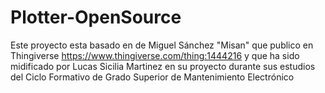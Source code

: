 # Plotter-OpenSource
Este proyecto esta basado en de Miguel Sánchez "Misan" que publico en Thingiverse https://www.thingiverse.com/thing:1444216 y que ha sido midificado por Lucas Sicilia Martinez en su proyecto durante sus estudios del Ciclo Formativo de Grado Superior de Mantenimiento Electrónico 

